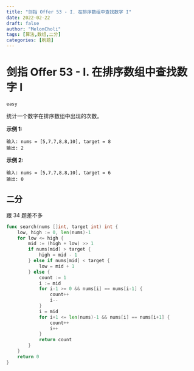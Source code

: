 ```yaml
---
title: "剑指 Offer 53 - I. 在排序数组中查找数字 I"
date: 2022-02-22
draft: false
author: "MelonCholi"
tags: [算法,数组,二分]
categories: [刷题]
---
```


# 剑指 Offer 53 - I. 在排序数组中查找数字 I

`easy`

统计一个数字在排序数组中出现的次数。

**示例 1:**

```
输入: nums = [5,7,7,8,8,10], target = 8
输出: 2
```

**示例 2:**

```
输入: nums = [5,7,7,8,8,10], target = 6
输出: 0
```

## 二分

跟 34 题差不多

```go
func search(nums []int, target int) int {
	low, high := 0, len(nums)-1
	for low <= high {
		mid := (high + low) >> 1
		if nums[mid] > target {
			high = mid - 1
		} else if nums[mid] < target {
			low = mid + 1
		} else {
			count := 1
			i := mid
			for i-1 >= 0 && nums[i] == nums[i-1] {
				count++
				i--
			}
			i = mid
			for i+1 <= len(nums)-1 && nums[i] == nums[i+1] {
				count++
				i++
			}
			return count
		}
	}
	return 0
}
```

